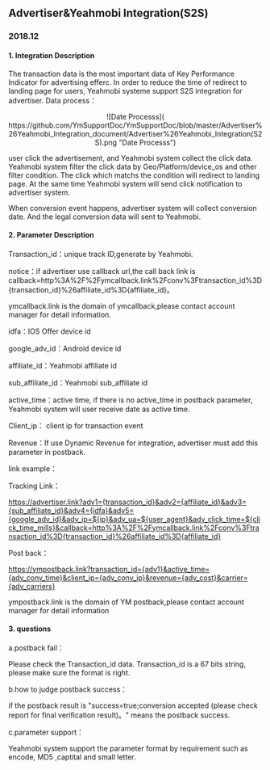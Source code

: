 ## Advertiser&Yeahmobi Integration(S2S)
### 2018.12
#### 1. Integration Description

The transaction data is the most important data of Key Performance Indicator for advertising efferc. In order to reduce the time of redirect to landing page for users, Yeahmobi systeme support S2S integration for advertiser.
Data process：

 <div align=center>![Date Processs]( https://github.com/YmSupportDoc/YmSupportDoc/blob/master/Advertiser%26Yeahmobi_Integration_document/Advertiser%26Yeahmobi_Integration(S2S).png "Date Processs")</div>

user click the advertisement, and Yeahmobi system collect the click data.
Yeahmobi system filter the click data by Geo/Platform/device_os and other filter condition. The click which matchs the condition will redirect to landing page. At the same time Yeahmobi system will send click notification to advertiser system.

When conversion event happens, advertiser system will collect conversion date. And the legal conversion data will sent to Yeahmobi.

#### 2. Parameter Description

Transaction_id：unique track ID,generate by Yeahmobi.

notice：if advertiser use callback url,the call back link is
callback=http%3A%2F%2Fymcallback.link%2Fconv%3Ftransaction_id%3D{transaction_id}%26affiliate_id%3D{affiliate_id}。

ymcallback.link is the domain of ymcallback,please contact account manager for detail information.

idfa：IOS Offer device id

google_adv_id：Android device id

affiliate_id：Yeahmobi affiliate id

sub_affiliate_id：Yeahmobi sub_affiliate id

active_time：active time, if there is no active_time in postback parameter, Yeahmobi system will user receive date as active time.

Client_ip： client ip for transaction event

Revenue：If use Dynamic Revenue for integration, advertiser must add this parameter in postback.

link example：

Tracking Link：

<https://advertiser.link?adv1={transaction_id}&adv2={affiliate_id}&adv3={sub_affiliate_id}&adv4={idfa}&adv5={google_adv_id}&adv_ip=${ip}&adv_ua=${user_agent}&adv_click_time=${click_time_mills}&callback=http%3A%2F%2Fymcallback.link%2Fconv%3Ftransaction_id%3D{transaction_id}%26affiliate_id%3D{affiliate_id}>

Post back：

<https://ympostback.link?transaction_id={adv1}&active_time={adv_conv_time}&client_ip={adv_conv_ip}&revenue={adv_cost}&carrier={adv_carriers}>

ympostback.link is the domain of YM postback,please contact account manager for detail information

#### 3. questions

a.postback fail：

  Please check the Transaction_id data. Transaction_id is a 67 bits string, please make sure the format is right.

b.how to judge postback success：

  if the postback result is "success=true;conversion accepted (please check report for final verification result)。" means the postback success.

c.parameter support：

  Yeahmobi system support the parameter format by requirement such as encode, MD5 ,captital and small letter.